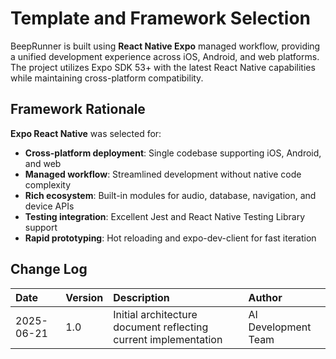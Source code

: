 # Template and Framework Selection

BeepRunner is built using **React Native Expo** managed workflow, providing a unified development experience across iOS, Android, and web platforms. The project utilizes Expo SDK 53+ with the latest React Native capabilities while maintaining cross-platform compatibility.

## Framework Rationale

**Expo React Native** was selected for:
- **Cross-platform deployment**: Single codebase supporting iOS, Android, and web
- **Managed workflow**: Streamlined development without native code complexity
- **Rich ecosystem**: Built-in modules for audio, database, navigation, and device APIs
- **Testing integration**: Excellent Jest and React Native Testing Library support
- **Rapid prototyping**: Hot reloading and expo-dev-client for fast iteration

## Change Log

| Date | Version | Description | Author |
| :--- | :------ | :---------- | :----- |
| 2025-06-21 | 1.0 | Initial architecture document reflecting current implementation | AI Development Team |
